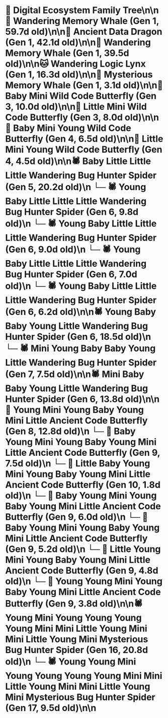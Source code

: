 # 🌳 Digital Ecosystem Family Tree\n\n🐋 Wandering Memory Whale (Gen 1, 59.7d old)\n\n🐉 Ancient Data Dragon (Gen 1, 42.1d old)\n\n🐋 Wandering Memory Whale (Gen 1, 39.5d old)\n\n🐱 Wandering Logic Lynx (Gen 1, 16.3d old)\n\n🐋 Mysterious Memory Whale (Gen 1, 3.1d old)\n\n🦋 Baby Mini Wild Code Butterfly (Gen 3, 10.0d old)\n\n🦋 Little Mini Wild Code Butterfly (Gen 3, 8.0d old)\n\n🦋 Baby Mini Young Wild Code Butterfly (Gen 4, 6.5d old)\n\n🦋 Little Mini Young Wild Code Butterfly (Gen 4, 4.5d old)\n\n🕷️ Baby Little Little Little Wandering Bug Hunter Spider (Gen 5, 20.2d old)\n  └─ 🕷️ Young Baby Little Little Little Wandering Bug Hunter Spider (Gen 6, 9.8d old)\n  └─ 🕷️ Young Baby Little Little Little Wandering Bug Hunter Spider (Gen 6, 9.0d old)\n  └─ 🕷️ Young Baby Little Little Little Wandering Bug Hunter Spider (Gen 6, 7.0d old)\n  └─ 🕷️ Young Baby Little Little Little Wandering Bug Hunter Spider (Gen 6, 6.2d old)\n\n🕷️ Young Baby Baby Young Little Wandering Bug Hunter Spider (Gen 6, 18.5d old)\n  └─ 🕷️ Mini Young Baby Baby Young Little Wandering Bug Hunter Spider (Gen 7, 7.5d old)\n\n🕷️ Mini Baby Baby Young Little Wandering Bug Hunter Spider (Gen 6, 13.8d old)\n\n🦋 Young Mini Young Baby Young Mini Little Ancient Code Butterfly (Gen 8, 12.8d old)\n  └─ 🦋 Baby Young Mini Young Baby Young Mini Little Ancient Code Butterfly (Gen 9, 7.5d old)\n    └─ 🦋 Little Baby Young Mini Young Baby Young Mini Little Ancient Code Butterfly (Gen 10, 1.8d old)\n  └─ 🦋 Baby Young Mini Young Baby Young Mini Little Ancient Code Butterfly (Gen 9, 6.0d old)\n  └─ 🦋 Baby Young Mini Young Baby Young Mini Little Ancient Code Butterfly (Gen 9, 5.2d old)\n  └─ 🦋 Little Young Mini Young Baby Young Mini Little Ancient Code Butterfly (Gen 9, 4.8d old)\n  └─ 🦋 Young Young Mini Young Baby Young Mini Little Ancient Code Butterfly (Gen 9, 3.8d old)\n\n🕷️ Young Mini Young Young Young Young Mini Mini Little Young Mini Mini Little Young Mini Mysterious Bug Hunter Spider (Gen 16, 20.8d old)\n  └─ 🕷️ Young Young Mini Young Young Young Young Mini Mini Little Young Mini Mini Little Young Mini Mysterious Bug Hunter Spider (Gen 17, 9.5d old)\n\n